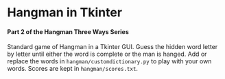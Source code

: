 # Hangman in Tkinter
#### Part 2 of the Hangman Three Ways Series
Standard game of Hangman in a Tkinter GUI. Guess the hidden word letter by letter until either the word is complete or 
the man is hanged. Add or replace the words in `hangman/customdictionary.py` to play with your own words. Scores are 
kept in `hangman/scores.txt`.